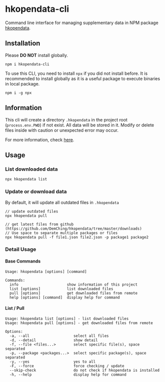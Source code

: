 # hkopendata-cli
Command line interface for managing supplementary data in NPM package [hkopendata](https://github.com/DemChing/hkopendata).

## Installation
Please __DO NOT__ install globally.
```
npm i hkopendata-cli
```

To use this CLI, you need to install `npx` if you did not install before. It is recommended to install globally as it is a useful package to execute binaries in local package.
```
npm i -g npx
```

## Information
This cli will create a directory `.hkopendata` in the project root (`process.env.PWD`) if not exist. All data will be stored in it. Modify or delete files inside with caution or unexpected error may occur.

For more information, check [here](https://github.com/DemChing/hkopendata/tree/master/downloads#readme).

## Usage
### List downloaded data
```
npx hkopendata list
```

### Update or download data
By default, it will update all outdated files in `.hkopendata`
```
// update outdated files
npx hkopendata pull

// get latest files from github (https://github.com/DemChing/hkopendata/tree/master/downloads)
// Use space to separate multiple packages or files
npx hkopendata pull -f file1.json file2.json -p package1 package2
```

### Detail Usage
#### Base Commands
```
Usage: hkopendata [options] [command]

Commands:
  info                      show information of this project
  list [options]            list downloaded files
  pull [options]            get downloaded files from remote
  help [options] [command]  display help for command
```

#### List / Pull

```
Usage: hkopendata list [options] - list downloaded files
Usage: hkopendata pull [options] - get downloaded files from remote

Options:
  -a, --all                    select all files
  -d, --detail                 show detail
  -f, --file <files...>        select specific file(s), space separated
  -p, --package <packages...>  select specific package(s), space separated
  -y, --yes                    yes to all
  -F, --force                  force checking / update
  --skip-check                 do not check if hkopendata is installed
  -h, --help                   display help for command
```